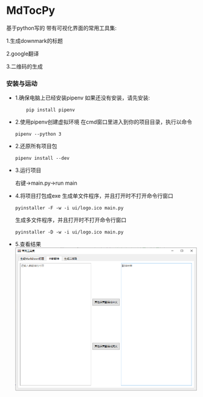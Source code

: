 # MdTocPy
基于python写的
带有可视化界面的常用工具集:

1.生成downmark的标题

2.google翻译

3.二维码的生成 

### 安装与运动
- 1.确保电脑上已经安装pipenv
    如果还没有安装，请先安装:
    ```
        pip install pipenv
    ```
- 2.使用pipenv创建虚拟环境
  在cmd窗口里进入到你的项目目录，执行以命令
  ```angular2html
  pipenv --python 3
  ```
- 2.还原所有项目包
    ```angular2html
    pipenv install --dev
    ```
- 3.运行项目

   右键->main.py->run main
- 4.将项目打包成exe
生成单文件程序，并且打开时不打开命令行窗口
  ```
  pyinstaller -F -w -i ui/logo.ico main.py
  ```
  生成多文件程序，并且打开时不打开命令行窗口
  ```
  pyinstaller -D -w -i ui/logo.ico main.py
  ```
- 5.查看结果
  ![img_1.png](img_1.png)